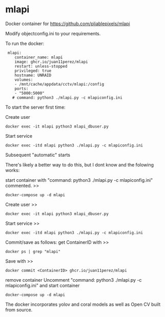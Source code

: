 # mlapi
Docker container for https://github.com/pliablepixels/mlapi

Modify 
objectconfig.ini to your requirements.

To run the docker:

```
 mlapi:
    container_name: mlapi
    image: ghcr.io/juan11perez/mlapi
    restart: unless-stopped
    privileged: true
    hostname: UNRAID  
    volumes:
    - /mnt/cache/appdata/cctv/mlapi:/config
    ports:
    - "5000:5000"
   # command: python3 ./mlapi.py -c mlapiconfig.ini    
```   
   
To start the server first time:

Create user
```
docker exec -it mlapi python3 mlapi_dbuser.py
```

Start service
```
docker exec -itd mlapi python3 ./mlapi.py -c mlapiconfig.ini
```
Subsequent "automatic" starts

There's likely a better way to do this, but I dont know and the folowing works:

start container with "command: python3 ./mlapi.py -c mlapiconfig.ini" commented. >> 
```
docker-compose up -d mlapi
```
Create user >> 
```
docker exec -it mlapi python3 mlapi_dbuser.py
```
Start service >> 
```
docker exec -itd mlapi python3 ./mlapi.py -c mlapiconfig.ini
```
Commit/save as follows:
get ContainerID with >> 
```
docker ps | grep "mlapi"
```
Save with >> 
```
docker commit <ContainerID> ghcr.io/juan11perez/mlapi
```
remove container
Uncomment "command: python3 ./mlapi.py -c mlapiconfig.ini" and start container 
```
docker-compose up -d mlapi
```


The docker incorporates yolov and coral models as well as Open CV built from source.
